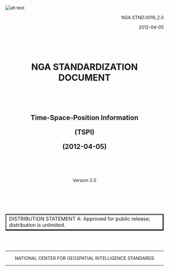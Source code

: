 ![alt text](https://cloud.githubusercontent.com/assets/4232463/7570770/af4528ba-f7e0-11e4-9ac6-b50dfbca9d07.jpg "NGA Seal")

  <p align="right">NGA.STND.0019_2.0  
  <p align="right">2012-04-05
  
  
  
  
  
<h1>  
<br>
<p align="center"><b>NGA STANDARDIZATION DOCUMENT</b>
<br>
<br>  
 <br>
  
<h2> 
<p align="center">Time-Space-Position Information
<p align="center">(TSPI)  
<p align="center">(2012-04-05)  
</h2> 
<br>
<br>    
<br>    

    
      
  
<p align="center">Version 2.0

<br><br><br><br>





<table border="3">
<tr><td>DISTRIBUTION STATEMENT A:   Approved for public release; distribution is unlimited.</td></tr>
</table>
 
<br><br>



<hr size="3" />
<p align="center">NATIONAL CENTER FOR GEOSPATIAL INTELLIGENCE STANDARDS
<hr size="3" />
